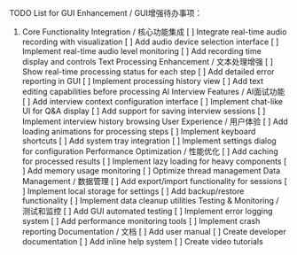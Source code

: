  TODO List for GUI Enhancement / GUI增强待办事项：
1. Core Functionality Integration / 核心功能集成
[ ] Integrate real-time audio recording with visualization
[ ] Add audio device selection interface
[ ] Implement real-time audio level monitoring
[ ] Add recording time display and controls
Text Processing Enhancement / 文本处理增强
[ ] Show real-time processing status for each step
[ ] Add detailed error reporting in GUI
[ ] Implement processing history view
[ ] Add text editing capabilities before processing
AI Interview Features / AI面试功能
[ ] Add interview context configuration interface
[ ] Implement chat-like UI for Q&A display
[ ] Add support for saving interview sessions
[ ] Implement interview history browsing
User Experience / 用户体验
[ ] Add loading animations for processing steps
[ ] Implement keyboard shortcuts
[ ] Add system tray integration
[ ] Implement settings dialog for configuration
Performance Optimization / 性能优化
[ ] Add caching for processed results
[ ] Implement lazy loading for heavy components
[ ] Add memory usage monitoring
[ ] Optimize thread management
Data Management / 数据管理
[ ] Add export/import functionality for sessions
[ ] Implement local storage for settings
[ ] Add backup/restore functionality
[ ] Implement data cleanup utilities
Testing & Monitoring / 测试和监控
[ ] Add GUI automated testing
[ ] Implement error logging system
[ ] Add performance monitoring tools
[ ] Implement crash reporting
Documentation / 文档
[ ] Add user manual
[ ] Create developer documentation
[ ] Add inline help system
[ ] Create video tutorials